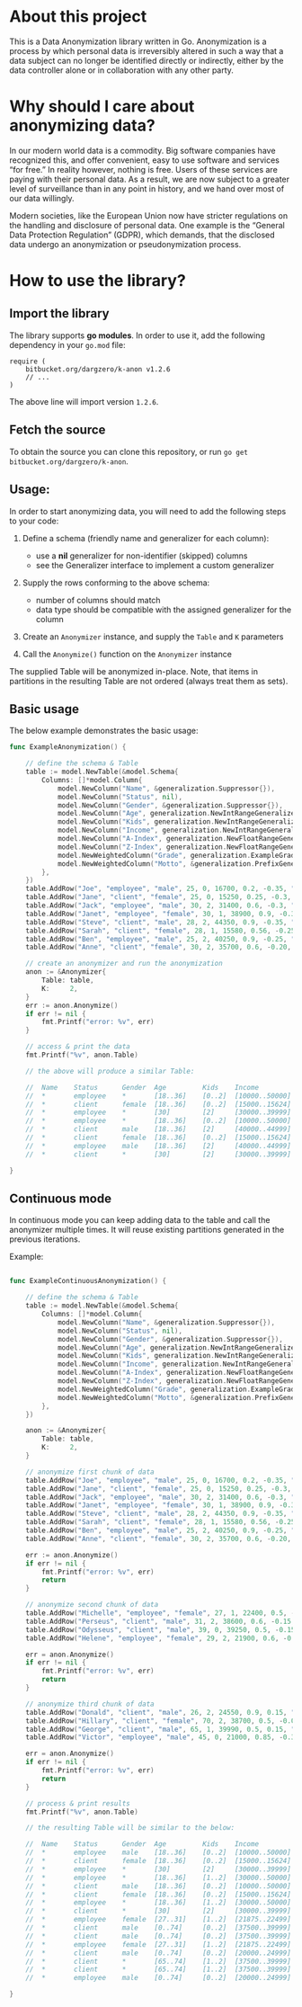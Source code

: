 # About this project

This is a Data Anonymization library written in Go. Anonymization is a process by which personal data is irreversibly altered in such a way that a data subject can no longer be identified directly or indirectly, either by the data controller alone or in collaboration with any other party.

# Why should I care about anonymizing data?

In our modern world data is a commodity. Big software companies have recognized this, and offer convenient, easy to use software and services “for free.” In reality however, nothing is free. Users of these services are paying with their personal data. As a result, we are now subject to a greater level of surveillance than in any point in history, and we hand over most of our data willingly. 

Modern societies, like the European Union now have stricter regulations on the handling and disclosure of personal data. One example is the “General Data Protection Regulation” (GDPR), which demands, that the disclosed data undergo an anonymization or pseudonymization process.  

# How to use the library?

## Import the library

The library supports __go modules__. In order to use it, add the following dependency in your `go.mod` file:

```
require (
	bitbucket.org/dargzero/k-anon v1.2.6
    // ...
)
```

The above line will import version `1.2.6`.

## Fetch the source

To obtain the source you can clone this repository, or run `go get bitbucket.org/dargzero/k-anon`.

## Usage:

In order to start anonymizing data, you will need to add the following steps to your code:

  1. Define a schema (friendly name and generalizer for each column):  
     * use a __nil__ generalizer for non-identifier (skipped) columns
     * see the Generalizer interface to implement a custom generalizer

  2. Supply the rows conforming to the above schema:  
     * number of columns should match
     * data type should be compatible with the assigned generalizer for the column

  3. Create an `Anonymizer` instance, and supply the `Table` and `K` parameters

  4. Call the `Anonymize()` function on the `Anonymizer` instance

The supplied Table will be anonymized in-place. Note, that items in partitions in the resulting Table are not ordered (always treat them as sets).

## Basic usage

The below example demonstrates the basic usage:

```go
func ExampleAnonymization() {

	// define the schema & Table
	table := model.NewTable(&model.Schema{
		Columns: []*model.Column{
			model.NewColumn("Name", &generalization.Suppressor{}),
			model.NewColumn("Status", nil),
			model.NewColumn("Gender", &generalization.Suppressor{}),
			model.NewColumn("Age", generalization.NewIntRangeGeneralizer(0, 150)),
			model.NewColumn("Kids", generalization.NewIntRangeGeneralizer(0, 2)),
			model.NewColumn("Income", generalization.NewIntRangeGeneralizer(10000, 50000)),
			model.NewColumn("A-Index", generalization.NewFloatRangeGeneralizer(0.0, 1.0)),
			model.NewColumn("Z-Index", generalization.NewFloatRangeGeneralizer(-0.5, 0.5)),
			model.NewWeightedColumn("Grade", generalization.ExampleGradeGeneralizer(), 1.2),
			model.NewWeightedColumn("Motto", &generalization.PrefixGeneralizer{MaxWords: 100}, 0.1),
		},
	})
	table.AddRow("Joe", "employee", "male", 25, 0, 16700, 0.2, -0.35, "A", "cats are wonderful little beings")
	table.AddRow("Jane", "client", "female", 25, 0, 15250, 0.25, -0.3, "A-", "cats are my favorite kind of animals ")
	table.AddRow("Jack", "employee", "male", 30, 2, 31400, 0.6, -0.3, "A-", "cats are very unique")
	table.AddRow("Janet", "employee", "female", 30, 1, 38900, 0.9, -0.3, "A", "cats are interesting")
	table.AddRow("Steve", "client", "male", 28, 2, 44350, 0.9, -0.35, "A", "cats are my only pets")
	table.AddRow("Sarah", "client", "female", 28, 1, 15580, 0.56, -0.25, "A-", "cats are my favorite!")
	table.AddRow("Ben", "employee", "male", 25, 2, 40250, 0.9, -0.25, "A+", "cats are interesting, but sometimes also egoistic")
	table.AddRow("Anne", "client", "female", 30, 2, 35700, 0.6, -0.20, "A+", "cats are my favorite kind of animals")

	// create an anonymizer and run the anonymization
	anon := &Anonymizer{
		Table: table,
		K:     2,
	}
	err := anon.Anonymize()
	if err != nil {
		fmt.Printf("error: %v", err)
	}

	// access & print the data
	fmt.Printf("%v", anon.Table)

	// the above will produce a similar Table:

	//	Name	Status		Gender	Age			Kids	Income			A-Index					Z-Index					Grade		Motto
	//	*		employee	*		[18..36]	[0..2]	[10000..50000]	(0.000000..1.000000)	(-0.375000..-0.250000)	[A]			cats are
	//	*		client		female	[18..36]	[0..2]	[15000..15624]	(0.000000..1.000000)	(-0.312500..-0.250000)	[A-]		cats are my
	//	*		employee	*		[30]		[2]		[30000..39999]	(0.600000)				(-0.500000..0.000000)	[A, A+, A-]	cats are
	//	*		employee	*		[18..36]	[0..2]	[10000..50000]	(0.000000..1.000000)	(-0.375000..-0.250000)	[A]			cats are
	//	*		client		male	[18..36]	[2]		[40000..44999]	(0.900000)				(-0.375000..-0.250000)	[A, A+, A-]	cats are
	//	*		client		female	[18..36]	[0..2]	[15000..15624]	(0.000000..1.000000)	(-0.312500..-0.250000)	[A-]		cats are my
	//	*		employee	male	[18..36]	[2]		[40000..44999]	(0.900000)				(-0.375000..-0.250000)	[A, A+, A-]	cats are
	//	*		client		*		[30]		[2]		[30000..39999]	(0.600000)				(-0.500000..0.000000)	[A, A+, A-]	cats are

}
```

## Continuous mode

In continuous mode you can keep adding data to the table and call the anonymizer multiple times. It will reuse existing partitions generated in the previous iterations.

Example:

```go

func ExampleContinuousAnonymization() {

    // define the schema & Table
	table := model.NewTable(&model.Schema{
		Columns: []*model.Column{
			model.NewColumn("Name", &generalization.Suppressor{}),
			model.NewColumn("Status", nil),
			model.NewColumn("Gender", &generalization.Suppressor{}),
			model.NewColumn("Age", generalization.NewIntRangeGeneralizer(0, 150)),
			model.NewColumn("Kids", generalization.NewIntRangeGeneralizer(0, 2)),
			model.NewColumn("Income", generalization.NewIntRangeGeneralizer(10000, 50000)),
			model.NewColumn("A-Index", generalization.NewFloatRangeGeneralizer(0.0, 1.0)),
			model.NewColumn("Z-Index", generalization.NewFloatRangeGeneralizer(-0.5, 0.5)),
			model.NewWeightedColumn("Grade", generalization.ExampleGradeGeneralizer(), 1.2),
			model.NewWeightedColumn("Motto", &generalization.PrefixGeneralizer{MaxWords: 100}, 0.1),
		},
	})

	anon := &Anonymizer{
		Table: table,
		K:     2,
	}

	// anonymize first chunk of data
	table.AddRow("Joe", "employee", "male", 25, 0, 16700, 0.2, -0.35, "A", "cats are wonderful little beings")
	table.AddRow("Jane", "client", "female", 25, 0, 15250, 0.25, -0.3, "A-", "cats are my favorite kind of animals ")
	table.AddRow("Jack", "employee", "male", 30, 2, 31400, 0.6, -0.3, "A-", "cats are very unique")
	table.AddRow("Janet", "employee", "female", 30, 1, 38900, 0.9, -0.3, "A", "cats are interesting")
	table.AddRow("Steve", "client", "male", 28, 2, 44350, 0.9, -0.35, "A", "cats are my only pets")
	table.AddRow("Sarah", "client", "female", 28, 1, 15580, 0.56, -0.25, "A-", "cats are my favorite!")
	table.AddRow("Ben", "employee", "male", 25, 2, 40250, 0.9, -0.25, "A+", "cats are interesting, but sometimes also egoistic")
	table.AddRow("Anne", "client", "female", 30, 2, 35700, 0.6, -0.20, "A+", "cats are my favorite kind of animals")

	err := anon.Anonymize()
	if err != nil {
		fmt.Printf("error: %v", err)
		return
	}

	// anonymize second chunk of data
	table.AddRow("Michelle", "employee", "female", 27, 1, 22400, 0.5, -0.2, "B", "cats are secretly extraterrestrials")
	table.AddRow("Perseus", "client", "male", 31, 2, 38600, 0.6, -0.15, "A+", "dogs are mischievous")
	table.AddRow("Odysseus", "client", "male", 39, 0, 39250, 0.5, -0.15, "A", "dogs are war bringers")
	table.AddRow("Helene", "employee", "female", 29, 2, 21900, 0.6, -0.2, "B+", "dogs are silky and furry")

	err = anon.Anonymize()
	if err != nil {
		fmt.Printf("error: %v", err)
		return
	}

	// anonymize third chunk of data
	table.AddRow("Donald", "client", "male", 26, 2, 24550, 0.9, 0.15, "A", "cats are secretly extraterrestrials")
	table.AddRow("Hillary", "client", "female", 70, 2, 38700, 0.5, -0.05, "B-", "dogs are loyal")
	table.AddRow("George", "client", "male", 65, 1, 39990, 0.5, 0.15, "B", "dogs are war bringers")
	table.AddRow("Victor", "employee", "male", 45, 0, 21000, 0.85, -0.3, "A-", "cats are silky and furry")

	err = anon.Anonymize()
	if err != nil {
		fmt.Printf("error: %v", err)
		return
	}

	// process & print results
	fmt.Printf("%v", anon.Table)

	// the resulting Table will be similar to the below:

	//	Name	Status		Gender	Age			Kids	Income			A-Index					Z-Index					Grade		Motto
	//	*		employee	male	[18..36]	[0..2]	[10000..50000]	(0.000000..1.000000)	(-0.350000)				[A]			cats are
	//	*		client		female	[18..36]	[0..2]	[15000..15624]	(0.000000..1.000000)	(-0.312500..-0.250000)	[A-]		cats are my
	//	*		employee	*		[30]		[2]		[30000..39999]	(0.600000)				(-0.500000..0.000000)	[A, A+, A-]	cats are
	//	*		employee	*		[18..36]	[1..2]	[30000..50000]	(0.900000)				(-0.312500..-0.250000)	[A, A+, A-]	cats are
	//	*		client		male	[18..36]	[0..2]	[10000..50000]	(0.000000..1.000000)	(-0.350000)				[A]			cats are
	//	*		client		female	[18..36]	[0..2]	[15000..15624]	(0.000000..1.000000)	(-0.312500..-0.250000)	[A-]		cats are my
	//	*		employee	*		[18..36]	[1..2]	[30000..50000]	(0.900000)				(-0.312500..-0.250000)	[A, A+, A-]	cats are
	//	*		client		*		[30]		[2]		[30000..39999]	(0.600000)				(-0.500000..0.000000)	[A, A+, A-]	cats are
	//	*		employee	female	[27..31]	[1..2]	[21875..22499]	(0.000000..1.000000)	(-0.200000)				[B, B+, B-]	*
	//	*		client		male	[0..74]		[0..2]	[37500..39999]	(0.000000..1.000000)	(-0.150000)				[A, A+, A-]	dogs are
	//	*		client		male	[0..74]		[0..2]	[37500..39999]	(0.000000..1.000000)	(-0.150000)				[A, A+, A-]	dogs are
	//	*		employee	female	[27..31]	[1..2]	[21875..22499]	(0.000000..1.000000)	(-0.200000)				[B, B+, B-]	*
	//	*		client		male	[0..74]		[0..2]	[20000..24999]	(0.750000..1.000000)	(-0.500000..0.500000)	[A, A+, A-]	cats are
	//	*		client		*		[65..74]	[1..2]	[37500..39999]	(0.500000)				(-0.500000..0.500000)	[B, B+, B-]	dogs are
	//	*		client		*		[65..74]	[1..2]	[37500..39999]	(0.500000)				(-0.500000..0.500000)	[B, B+, B-]	dogs are
	//	*		employee	male	[0..74]		[0..2]	[20000..24999]	(0.750000..1.000000)	(-0.500000..0.500000)	[A, A+, A-]	cats are

}
```